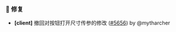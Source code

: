 ### 🐛 修复

- **[client]** 撤回对按钮打开尺寸传参的修改 ([#5656](https://github.com/nocobase/nocobase/pull/5656)) by @mytharcher

